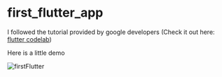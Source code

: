 # first_flutter_app

I followed the tutorial provided by google developers (Check it out here: [flutter codelab](https://codelabs.developers.google.com/codelabs/flutter-codelab-first#0))

Here is a little demo

![firstFlutter](https://github.com/user-attachments/assets/90c3dd59-8858-4690-8362-9b9d78e2ff8b)



